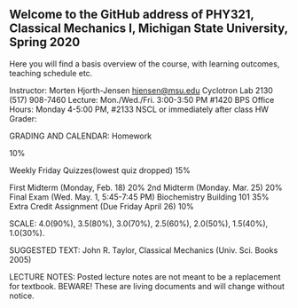 ## Welcome to the GitHub address of PHY321, Classical Mechanics I, Michigan State University, Spring 2020

Here you will find a basis overview of the course, with learning outcomes, teaching schedule etc.

Instructor: Morten Hjorth-Jensen
hjensen@msu.edu
Cyclotron Lab 2130
(517) 908-7460
Lecture:
Mon./Wed./Fri. 3:00-3:50 PM
#1420 BPS
Office Hours:
Monday 4-5:00 PM, #2133 NSCL
or immediately after class
HW Grader:


GRADING AND CALENDAR:
Homework

10%

Weekly Friday Quizzes(lowest quiz dropped)
15%

First Midterm (Monday, Feb. 18)
20%
2nd Midterm (Monday. Mar. 25)
20%
Final Exam (Wed. May. 1, 5:45-7:45 PM)
Biochemistry Building 101
35%
Extra Credit Assignment (Due Friday April 26)
10%

SCALE: 4.0(90%), 3.5(80%), 3.0(70%), 2.5(60%), 2.0(50%), 1.5(40%), 1.0(30%).

SUGGESTED TEXT: John R. Taylor, Classical Mechanics (Univ. Sci. Books 2005)

LECTURE NOTES:
Posted lecture notes are not meant to be a replacement for textbook. BEWARE! These are living documents and will change without notice.

